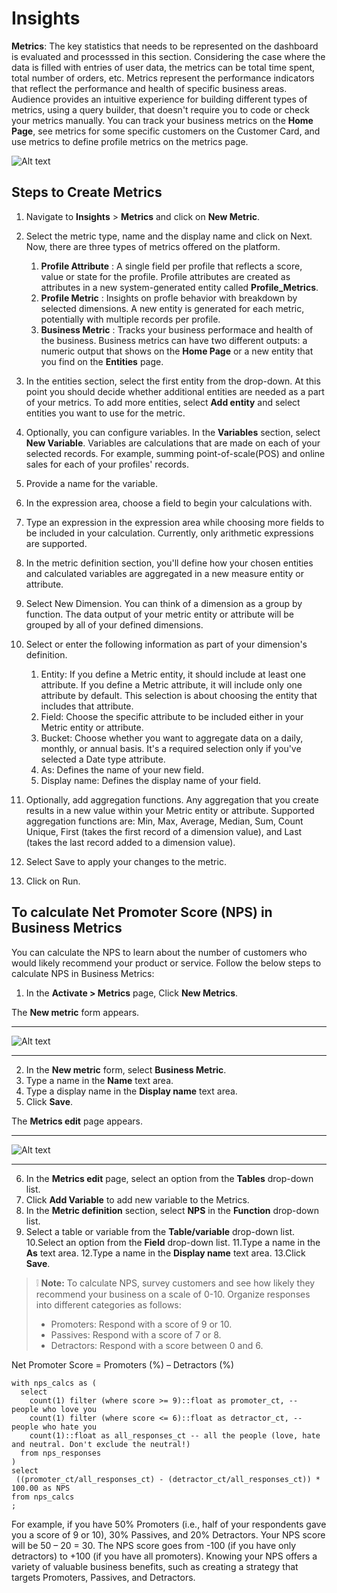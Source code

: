 # Insights

**Metrics**:  The key statistics that needs to be represented on the dashboard is evaluated and processsed in this section. Considering the case where the data is filled with entries of user data, the metrics can be total time spent, total number of orders, etc. Metrics represent the performance indicators that reflect the performance and health of specific business areas. Audience provides an intuitive experience for building different types of metrics, using a query builder, that doesn't require you to code or check your metrics manually. You can track your business metrics on the **Home Page**, see metrics for some specific customers on the Customer Card, and use metrics to define profile metrics on the metrics page.

![Alt text](https://github.com/skypointcloud/platform/blob/master/docs/doc_snippets/metrics.jpg?raw=true)

## Steps to Create Metrics

1. Navigate to **Insights** > **Metrics** and click on **New Metric**.

1. Select the metric type, name and the display name and click on Next. Now, there are three types of metrics offered on the platform.
    1. **Profile Attribute** : A single field per profile that reflects a score, value or state for the profile. Profile attributes are created as attributes in a new system-generated entity called **Profile_Metrics**.
    1. **Profile Metric** : Insights on profle behavior with breakdown by selected dimensions. A new entity is generated for each metric, potentially with multiple records per profile.
    1. **Business Metric** : Tracks your business performace and health of the business. Business metrics can have two different outputs: a numeric output that shows on the **Home Page** or a new entity that you find on the **Entities** page.

1. In the entities section, select the first entity from the drop-down. At this point you should decide whether additional entities are needed as a part of your metrics. To add more entities, select **Add entity** and select entities you want to use for the metric.

1. Optionally, you can configure variables. In the **Variables** section, select **New Variable**. Variables are calculations that are made on each of your selected records. For example, summing point-of-scale(POS) and online sales for each of your profiles' records.

1. Provide a name for the variable.

1. In the expression area, choose a field to begin your calculations with.

1. Type an expression in the expression area while choosing more fields to be included in your calculation. Currently, only arithmetic expressions are supported.

1. In the metric definition section, you'll define how your chosen entities and calculated variables are aggregated in a new measure entity or attribute.

1. Select New Dimension. You can think of a dimension as a group by function. The data output of your metric entity or attribute will be grouped by all of your defined dimensions.

1. Select or enter the following information as part of your dimension's definition.
    1. Entity: If you define a Metric entity, it should include at least one attribute. If you define a Metric attribute, it will include only one attribute by default. This selection is about choosing the entity that includes that attribute.
    1. Field: Choose the specific attribute to be included either in your Metric entity or attribute.
    1. Bucket: Choose whether you want to aggregate data on a daily, monthly, or annual basis. It's a required selection only if you've selected a Date type attribute.
    1. As: Defines the name of your new field.
    1. Display name: Defines the display name of your field.

1. Optionally, add aggregation functions. Any aggregation that you create results in a new value within your Metric entity or attribute. Supported aggregation functions are: Min, Max, Average, Median, Sum, Count Unique, First (takes the first record of a dimension value), and Last (takes the last record added to a dimension value).

1. Select Save to apply your changes to the metric.

1. Click on Run.

## To calculate Net Promoter Score (NPS) in Business Metrics 
You can calculate the NPS to learn about the number of customers who would likely recommend your product or service. Follow the below steps to calculate NPS in Business Metrics:
1. In the **Activate > Metrics** page, Click **New Metrics**.

The **New metric** form appears.

---

 ![Alt text](https://github.com/skypointcloud/platform/blob/develop/docs/doc_snippets/NPS_Newmetricform.png?raw=true)
 
 ---
 
 2. In the **New metric** form, select **Business Metric**.
 3. Type a name in the **Name** text area.
 4. Type a display name in the **Display name** text area.
 5. Click **Save**.

The **Metrics edit** page appears.

---

 ![Alt text](https://github.com/skypointcloud/platform/blob/develop/docs/doc_snippets/NPS_Metricsedit.png?raw=true)
 
 ---
 
 6. In the **Metrics edit** page, select an option from the **Tables** drop-down list. 
 7. Click **Add Variable** to add new variable to the Metrics.
 8. In the **Metric definition** section, select **NPS** in the **Function** drop-down list.
 9. Select a table or variable from the **Table/variable** drop-down list.
 10.Select an option from the **Field** drop-down list.
 11.Type a name in the **As** text area.
 12.Type a name in the **Display name** text area.
 13.Click **Save**.  
 
  
> :grey_exclamation: **Note:** To calculate NPS, survey customers and see how likely they recommend your business on a scale of 0-10. Organize responses into different categories as follows:  
 > - Promoters: Respond with a score of 9 or 10.  
 > - Passives: Respond with a score of 7 or 8.  
 > - Detractors: Respond with a score between 0 and 6.  
 
 Net Promoter Score = Promoters (%) – Detractors (%)  
 
 
 ```
with nps_calcs as (
   select
     count(1) filter (where score >= 9)::float as promoter_ct, -- people who love you
     count(1) filter (where score <= 6)::float as detractor_ct, -- people who hate you
     count(1)::float as all_responses_ct -- all the people (love, hate and neutral. Don't exclude the neutral!)
   from nps_responses
)
select
  ((promoter_ct/all_responses_ct) - (detractor_ct/all_responses_ct)) * 100.00 as NPS
from nps_calcs
;
```  


For example, if you have 50% Promoters (i.e., half of your respondents gave you a score of 9 or 10), 30% Passives, and 20% Detractors. Your NPS score will be 50 – 20 = 30. The NPS score goes from -100 (if you have only detractors) to +100 (if you have all promoters). Knowing your NPS offers a variety of valuable business benefits, such as creating a strategy that targets Promoters, Passives, and Detractors.
